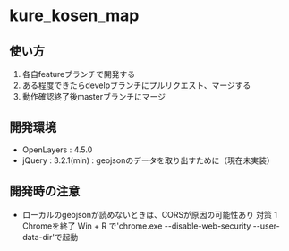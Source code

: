 # kure_kosen_map

## 使い方
1. 各自featureブランチで開発する
1. ある程度できたらdevelpブランチにプルリクエスト、マージする
1. 動作確認終了後masterブランチにマージ

## 開発環境
* OpenLayers : 4.5.0
* jQuery     : 3.2.1(min) : geojsonのデータを取り出すために（現在未実装）

## 開発時の注意
* ローカルのgeojsonが読めないときは、CORSが原因の可能性あり
対策
1 Chromeを終了
 Win + R で'chrome.exe --disable-web-security --user-data-dir'で起動